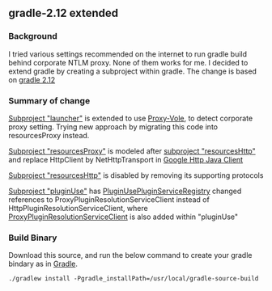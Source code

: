 ## gradle-2.12 extended

### Background

I tried various settings recommended on the internet to run gradle build behind corporate NTLM proxy. None of them works for me. I decided to extend gradle by creating a subproject within gradle. The change is based on [gradle 2.12](http://gradle.org/gradle-download/)

### Summary of change
[Subproject "launcher"](https://github.com/petersktang/gradle-2.12/tree/master/subprojects/launcher) is extended to use [Proxy-Vole](https://github.com/petersktang/proxy-vole), to detect corporate proxy setting. Trying new approach by migrating this code into resourcesProxy instead.

[Subproject "resourcesProxy"](https://github.com/petersktang/gradle-2.12/tree/master/subprojects/resources-proxy) is modeled after [subproject "resourcesHttp"](https://github.com/petersktang/gradle-2.12/tree/master/subprojects/resources-http) and replace HttpClient by NetHttpTransport in [Google Http Java Client](https://developers.google.com/api-client-library/java/google-http-java-client/)

[Subproject "resourcesHttp"](https://github.com/petersktang/gradle-2.12/tree/master/subprojects/resources-http) is disabled by removing its supporting protocols

[Subproject "pluginUse"](https://github.com/petersktang/gradle-2.12/tree/master/subprojects/plugin-use) has [PluginUsePluginServiceRegistry](https://github.com/petersktang/gradle-2.12/blob/master/subprojects/plugin-use/src/main/java/org/gradle/plugin/use/internal/PluginUsePluginServiceRegistry.java) changed references to ProxyPluginResolutionServiceClient instead of HttpPluginResolutionServiceClient, where [ProxyPluginResolutionServiceClient](https://github.com/petersktang/gradle-2.12/blob/master/subprojects/plugin-use/src/main/java/org/gradle/plugin/use/resolve/service/internal/ProxyPluginResolutionServiceClient.java) is also added within "pluginUse"

### Build Binary
Download this source, and run the below command to create your gradle bindary as in [Gradle](https://github.com/gradle/gradle).

    ./gradlew install -Pgradle_installPath=/usr/local/gradle-source-build
